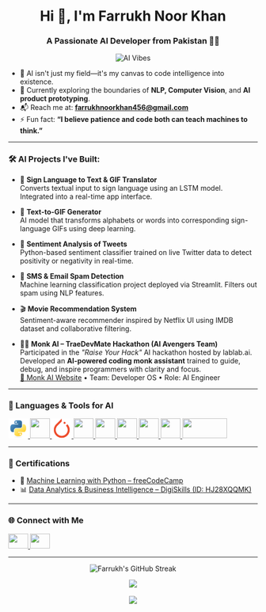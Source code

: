 <h1 align="center">Hi 👋, I'm Farrukh Noor Khan</h1>
<h3 align="center">A Passionate AI Developer from Pakistan 🤖🧠</h3>

<p align="center">
  <img src="https://cdn.dribbble.com/users/2131993/screenshots/15639967/media/e9ad5c8d65ff2fd6c25e6fead15d1d65.gif" width="280" alt="AI Vibes" />
</p>

- 🌟 AI isn't just my field—it's my canvas to code intelligence into existence.
- 🧠 Currently exploring the boundaries of **NLP, Computer Vision**, and **AI product prototyping**.
- 📬 Reach me at: **farrukhnoorkhan456@gmail.com**
- ⚡ Fun fact: **“I believe patience and code both can teach machines to think.”**

---

### 🛠️ AI Projects I've Built:

- 🧠 **Sign Language to Text & GIF Translator**  
  Converts textual input to sign language using an LSTM model. Integrated into a real-time app interface.

- 🎥 **Text-to-GIF Generator**  
  AI model that transforms alphabets or words into corresponding sign-language GIFs using deep learning.

- 🧾 **Sentiment Analysis of Tweets**  
  Python-based sentiment classifier trained on live Twitter data to detect positivity or negativity in real-time.

- 📧 **SMS & Email Spam Detection**  
  Machine learning classification project deployed via Streamlit. Filters out spam using NLP features.

- 🎬 **Movie Recommendation System**  
  Sentiment-aware recommender inspired by Netflix UI using IMDB dataset and collaborative filtering.

- 🧘‍♂️ **Monk AI – TraeDevMate Hackathon (AI Avengers Team)**  
  Participated in the *"Raise Your Hack"* AI hackathon hosted by lablab.ai.  
  Developed an **AI-powered coding monk assistant** trained to guide, debug, and inspire programmers with clarity and focus.  
  [🔗 Monk AI Website](https://monk-ai-kappa.vercel.app/) • Team: Developer OS • Role: AI Engineer

---

### 🧰 Languages & Tools for AI

<p align="left">
  <a href="https://www.python.org/" target="_blank"> <img src="https://raw.githubusercontent.com/devicons/devicon/master/icons/python/python-original.svg" width="40" height="40"/> </a>
  <a href="https://jupyter.org/" target="_blank"> <img src="https://upload.wikimedia.org/wikipedia/commons/3/38/Jupyter_logo.svg" width="40" height="40"/> </a>
  <a href="https://pytorch.org/" target="_blank"> <img src="https://raw.githubusercontent.com/devicons/devicon/master/icons/pytorch/pytorch-original.svg" width="40" height="40"/> </a>
  <a href="https://www.tensorflow.org/" target="_blank"> <img src="https://www.vectorlogo.zone/logos/tensorflow/tensorflow-icon.svg" width="40" height="40"/> </a>
  <a href="https://scikit-learn.org/" target="_blank"> <img src="https://upload.wikimedia.org/wikipedia/commons/0/05/Scikit_learn_logo_small.svg" width="40" height="40"/> </a>
  <a href="https://pandas.pydata.org/" target="_blank"> <img src="https://pandas.pydata.org/static/img/pandas_mark.svg" width="40" height="40"/> </a>
  <a href="https://numpy.org/" target="_blank"> <img src="https://upload.wikimedia.org/wikipedia/commons/3/31/NumPy_logo_2020.svg" width="40" height="40"/> </a>
  <a href="https://opencv.org/" target="_blank"> <img src="https://www.vectorlogo.zone/logos/opencv/opencv-icon.svg" width="40" height="40"/> </a>
  <a href="https://streamlit.io/" target="_blank"> <img src="https://streamlit.io/images/brand/streamlit-logo-secondary-colormark-darktext.svg" width="90" height="40"/> </a>
</p>

---

### 📜 Certifications

- 🧠 [Machine Learning with Python – freeCodeCamp](https://www.freecodecamp.org/certification/fcc759680e0-5642-41c5-9ef8-9da0ec59afef/machine-learning-with-python-v7)
- 📊 [Data Analytics & Business Intelligence – DigiSkills (ID: HJ28XQQMK)](https://digiskills.pk/images/verify/VerifyCertificate_DSTP2.0-BATCH-02.jpg)

---

### 🌐 Connect with Me

<p align="left">
  <a href="https://linkedin.com/in/farrukhkhan-f12" target="blank">
    <img src="https://raw.githubusercontent.com/rahuldkjain/github-profile-readme-generator/master/src/images/icons/Social/linked-in-alt.svg" height="30" width="40" />
  </a>
  <a href="https://www.youtube.com/@iam.farrukh" target="blank">
    <img src="https://raw.githubusercontent.com/rahuldkjain/github-profile-readme-generator/master/src/images/icons/Social/youtube.svg" height="30" width="40" />
  </a>
</p>

---

<p align="center">
  <img src="https://github-readme-streak-stats.herokuapp.com/?user=engr-farrukh-khan" alt="Farrukh's GitHub Streak" />
</p>
<p align="center">
  <img src="https://github-readme-stats.vercel.app/api?username=engr-farrukh-khan&show_icons=true&theme=radical" />
</p>
<p align="center">
  <img src="https://github-readme-stats.vercel.app/api/top-langs/?username=engr-farrukh-khan&layout=compact&theme=radical" />
</p>
